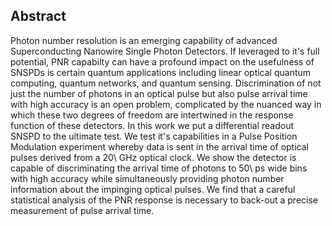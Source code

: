 ## Abstract 

Photon number resolution is an emerging capability of advanced Superconducting Nanowire Single Photon Detectors. If leveraged to it's full potential, PNR capabilty can have a profound impact on the usefulness of SNSPDs is certain quantum applications including linear optical quantum computing, quantum networks, and quantum sensing. Discrimination of not just the number of photons in an optical pulse but also pulse arrival time with high accuracy is an open problem, complicated by the nuanced way in which these two degrees of freedom are intertwined in the response function of these detectors. In this work we put a differential readout SNSPD to the ultimate test. We test it's capabilities in a Pulse Position Modulation experiment whereby data is sent in the arrival time of optical pulses derived from a 20\ GHz optical clock. We show the detector is capable of discriminating the arrival time of photons to 50\ ps wide bins with high accuracy while simultaneously providing photon number information about the impinging optical pulses. We find that a careful statistical analysis of the PNR response is necessary to back-out a precise measurement of pulse arrival time. 

